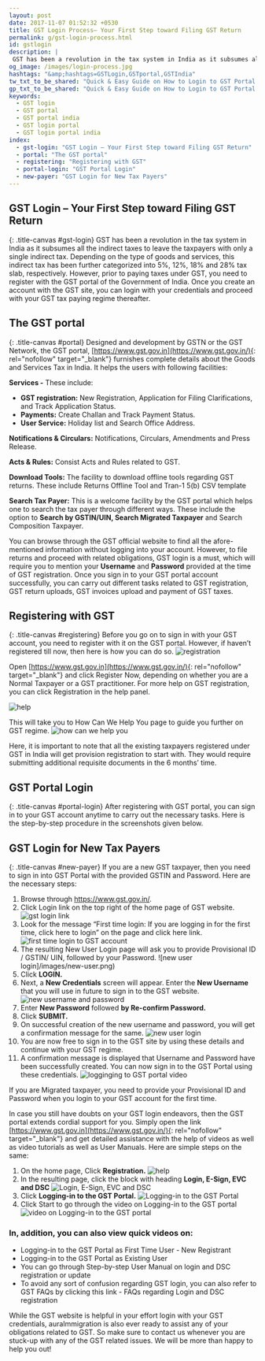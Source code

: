 ```yaml
---
layout: post
date: 2017-11-07 01:52:32 +0530
title: GST Login Process– Your First Step toward Filing GST Return 
permalink: g/gst-login-process.html
id: gstlogin
description: |
 GST has been a revolution in the tax system in India as it subsumes all the indirect taxes to leave the taxpayers with only a single indirect tax.
og_image: /images/login-process.jpg
hashtags: "&amp;hashtags=GSTLogin,GSTportal,GSTIndia"
tw_txt_to_be_shared: "Quick & Easy Guide on How to Login to GST Portal Govt of India"
gp_txt_to_be_shared: "Quick & Easy Guide on How to Login to GST Portal Govt of India"
keywords: 
  - GST login
  - GST portal
  - GST portal india
  - GST login portal
  - GST login portal india
index:
  - gst-login: "GST Login – Your First Step toward Filing GST Return"
  - portal: "The GST portal"
  - registering: "Registering with GST"
  - portal-login: "GST Portal Login"
  - new-payer: "GST Login for New Tax Payers"
---
```


## GST Login – Your First Step toward Filing GST Return
{: .title-canvas #gst-login} 
GST has been a revolution in the tax system in India as it subsumes all the indirect taxes to leave the taxpayers with only a single indirect tax. Depending on the type of goods and services, this indirect tax has been further categorized into 5%, 12%, 18% and 28% tax slab, respectively. However, prior to paying taxes under GST, you need to register with the GST portal of the Government of India. Once you create an account with the GST site, you can login with your credentials and proceed with your GST tax paying regime thereafter.

## The GST portal
{: .title-canvas #portal} 
Designed and development by GSTN or the GST Network, the GST portal, [https://www.gst.gov.in](https://www.gst.gov.in/){: rel="nofollow" target="_blank"} furnishes complete details about the Goods and Services Tax in India. It helps the users with following facilities:

**Services -** These include:
 
* **GST registration:** New Registration, Application for Filing Clarifications, and Track Application Status.
* **Payments:** Create Challan and Track Payment Status.
* **User Service:** Holiday list and Search Office Address.

**Notifications & Circulars:** Notifications, Circulars, Amendments and Press Release.

**Acts & Rules:** Consist Acts and Rules related to GST.

**Download Tools:** The facility to download offline tools regarding GST returns. These include Returns Offline Tool and Tran-1 5(b) CSV template

**Search Tax Payer:** This is a welcome facility by the GST portal which helps one to search the tax payer through different ways. These include the option to **Search by GSTIN/UIN, Search Migrated Taxpayer** and Search Composition Taxpayer.

You can browse through the GST official website to find all the afore-mentioned information without logging into your account. However, to file returns and proceed with related obligations, GST login is a must, which will require you to mention your **Username** and **Password** provided at the time of GST registration. Once you sign in to your GST portal account successfully, you can carry out different tasks related to GST registration, GST return uploads, GST invoices upload and payment of GST taxes.


## Registering with GST
{: .title-canvas #registering} 
Before you go on to sign in with your GST account, you need to register with it on the GST portal. However, if haven’t registered till now, then here is how you can do so.
![registration](/images/taxpayers.jpg)

Open [https://www.gst.gov.in](https://www.gst.gov.in/){: rel="nofollow" target="_blank"} and click Register Now, depending on whether you are a Normal Taxpayer or a GST practitioner. For more help on GST registration, you can click Registration in the help panel.

![help](/images/help.png)

This will take you to How Can We Help You page to guide you further on GST regime.
![how can we help you](/images/how-can.png)

Here, it is important to note that all the existing taxpayers registered under GST in India will get provision registration to start with. They would require submitting additional requisite documents in the 6 months’ time.

## GST Portal Login
{: .title-canvas #portal-login} 
After registering with GST portal, you can sign in to your GST account anytime to carry out the necessary tasks. Here is the step-by-step procedure in the screenshots given below.

## GST Login for New Tax Payers
{: .title-canvas #new-payer} 
If you are a new GST taxpayer, then you need to sign in into GST Portal with the provided GSTIN and Password. Here are the necessary steps:

1. Browse through https://www.gst.gov.in/.
2. Click Login link on the top right of the home page of GST website.
![gst login link](/images/login-link.png)
3. Look for the message “First time login: If you are logging in for the first time, click here to login” on the page and click here link.
![first time login to GST account](/images/first-login.png)
4. The resulting New User Login page will ask you to provide Provisional ID / GSTIN/ UIN, followed by your Password.
![new user login]/images/new-user.png)
5. Click **LOGIN.**
6. Next, a **New Credentials** screen will appear. Enter the **New Username** that you will use in future to sign in to the GST website.
![new username and password](/images/credential.png)
7. Enter **New Password** followed **by Re-confirm Password.**
8. Click **SUBMIT.**
9. On successful creation of the new username and password, you will get a confirmation message for the same. ![new user login](/images/user-login.png)
10. You are now free to sign in to the GST site by using these details and continue with your GST regime.
11. A confirmation message is displayed that Username and Password have been successfully created. You can now sign in to the GST Portal using these credentials.
![logginging to GST portal video](/images/video-gst.png)

If you are Migrated taxpayer, you need to provide your Provisional ID and Password when you login to your GST account for the first time.

In case you still have doubts on your GST login endeavors, then the GST portal extends cordial support for you. Simply open the link [https://www.gst.gov.in](https://www.gst.gov.in/){: rel="nofollow" target="_blank"} and get detailed assistance with the help of videos as well as video tutorials as well as User Manuals. Here are simple steps on the same:

1. On the home page, Click **Registration.**
![help](/images/help.png)
2. In the resulting page, click the block with heading **Login, E-Sign, EVC and DSC**
![Login, E-Sign, EVC and DSC](/images/e-sign.png)
3. Click **Logging-in to the GST Portal.**
![Logging-in to the GST Portal](/images/gst-portal.png)
4. Click Start to go through the video on Logging-in to the GST portal
![video on Logging-in to the GST portal](/images/play-video.png)

### In, addition, you can also view quick videos on: 
* Logging-in to the GST Portal as First Time User - New Registrant
* Logging-in to the GST Portal as Existing User
* You can go through Step-by-step User Manual on login and DSC registration or update
* To avoid any sort of confusion regarding GST login, you can also refer to GST FAQs by clicking this link - FAQs regarding Login and DSC registration

While the GST website is helpful in your effort login with your GST credentials, auraImmigration is also ever ready to assist any of your obligations related to GST. So make sure to contact us whenever you are stuck-up with any of the GST related issues. We will be more than happy to help you out!


